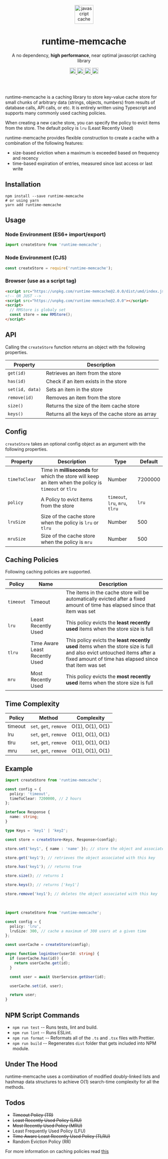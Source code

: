 <p align="center">
   <a href="https://github.com/tusharf5/runtime-memcache"><img src="http://randojs.com/images/shapeShifterGray.gif" alt="javascript cache" height="60"/></a>
</p>

<h1 align="center">runtime-memcache</h1>

<p align="center">A no dependency, <b>high performance</b>, near optimal javascript caching library</p>

<p align="center">
	<a href="https://github.com/tusharf5/runtime-memcache">
     <img src="https://img.shields.io/npm/l/runtime-memcache" height="20"/>
  </a>
	<a href="https://github.com/tusharf5/runtime-memcache">
     <img src="https://img.shields.io/npm/v/runtime-memcache" height="20"/>
  </a>
	<a href="https://github.com/tusharf5/runtime-memcache">
     <img src="https://img.shields.io/npm/dt/runtime-memcache" height="20"/>
  </a>
	<a href="https://github.com/tusharf5/runtime-memcache">
     <img src="https://img.shields.io/bundlephobia/minzip/runtime-memcache" height="20"/>
  </a>
</p><br/><br/>

runtime-memcache is a caching library to store key-value cache store for small chunks of arbitrary data (strings, objects, numbers) from results of database calls, API calls, or etc. It is entirely written using Typescript and supports many commonly used caching policies.

When creating a new cache store, you can specify the policy to evict items from the store. The default policy is `lru` (Least Recently Used)

runtime-memcache provides flexible construction to create a cache with a combination of the following features:

- size-based eviction when a maximum is exceeded based on frequency and recency
- time-based expiration of entries, measured since last access or last write

## Installation

```shell
npm install --save runtime-memcache
# or using yarn
yarn add runtime-memcache
```

## Usage

### Node Environment (ES6+ import/export)

```javascript
import createStore from 'runtime-memcache';
```

### Node Environment (CJS)

```javascript
const createStore = require('runtime-memcache');
```

### Browser (use as a script tag)

```html
<script src="https://unpkg.com/runtime-memcache@2.0.0/dist/umd/index.js"></script>
<!-- OR JUST -->
<script src="https://unpkg.com/runtime-memcache@2.0.0"></script>
<script>
  // RMStore is globaly set
  const store = new RMStore();
</script>
```

## API

Calling the `createStore` function returns an object with the following properties.

| Property        | Description                                      |
| --------------- | ------------------------------------------------ |
| `get(id)`       | Retrieves an item from the store                 |
| `has(id)`       | Check if an item exists in the store             |
| `set(id, data)` | Sets an item in the store                        |
| `remove(id)`    | Removes an item from the store                   |
| `size()`        | Returns the size of the item cache store         |
| `keys()`        | Returns all the keys of the cache store as array |

## Config

`createStore` takes an optional config object as an argument with the following properties.

| Property      | Description                                                                                           | Type                            | Default |
| ------------- | ----------------------------------------------------------------------------------------------------- | ------------------------------- | ------- |
| `timeToClear` | Time in **milliseconds** for which the store will keep an item when the policy is `timeout` or `tlru` | Number                          | 7200000 |
| `policy`      | A Policy to evict items from the store                                                                | `timeout`, `lru`, `mru`, `tlru` | `lru`   |
| `lruSize`     | Size of the cache store when the policy is `lru` or `tlru`                                            | Number                          | 500     |
| `mruSize`     | Size of the cache store when the policy is `mru`                                                      | Number                          | 500     |

## Caching Policies

Following caching policies are supported.

| Policy    | Name                           | Description                                                                                                                                                                      |
| --------- | ------------------------------ | -------------------------------------------------------------------------------------------------------------------------------------------------------------------------------- |
| `timeout` | Timeout                        | The items in the cache store will be automatically evicted after a fixed amount of time has elapsed since that item was set                                                      |
| `lru`     | Least Recently Used            | This policy evicts the **least recently used** items when the store size is full                                                                                                 |
| `tlru`    | Time Aware Least Recently Used | This policy evicts the **least recently used** items when the store size is full and also evict untouched items after a fixed amount of time has elapsed since that item was set |
| `mru`     | Most Recently Used             | This policy evicts the **most recently used** items when the store size is full                                                                                                  |

## Time Complexity

| Policy  | Method                 | Complexity       |
| ------- | ---------------------- | ---------------- |
| timeout | `set`, `get`, `remove` | O(1), O(1), O(1) |
| lru     | `set`, `get`, `remove` | O(1), O(1), O(1) |
| tlru    | `set`, `get`, `remove` | O(1), O(1), O(1) |
| mru     | `set`, `get`, `remove` | O(1), O(1), O(1) |

## Example

```typescript
import createStore from 'runtime-memcache';

const config = {
  policy: 'timeout',
  timeToClear: 7200000, // 2 hours
};

interface Response {
  name: string;
}

type Keys = 'key1' | 'key2';

const store = createStore<Keys, Response>(config);

store.set('key1', { name : 'name' }); // store the object and associate it with the provided key

store.get('key1'); // retrieves the object associated with this key

store.has('key1'); // returns true

store.size(); // returns 1

store.keys(); // returns ['key1']

store.remove('key1'); // deletes the object associated with this key
```

</br>

```typescript
import createStore from 'runtime-memcache';

const config = {
  policy: 'lru',
  lruSize: 300, // cache a maximum of 300 users at a given time
};

const userCache = createStore(config);

async function loginUser(userId: string) {
  if (userCache.has(id)) {
    return userCache.get(id);
  }

  const user = await UserService.getUser(id);

  userCache.set(id, user);

  return user;
}
```

## NPM Script Commands

- `npm run test` -- Runs tests, lint and build.
- `npm run lint` -- Runs ESLint.
- `npm run format` -- Reformats all of the `.ts` and `.tsx` files with Prettier.
- `npm run build` -- Regenerates `dist` folder that gets included into NPM module.

## Under The Hood

runtime-memcache uses a combination of modified doubly-linked lists and hashmap data structures to achieve O(1) search-time complexity for all the methods.

## Todos

- <s>Timeout Policy (TR)</s>
- <s>Least Recently Used Policy (LRU)</s>
- <s>Most Recently Used Policy (MRU)</s>
- Least Frequently Used Policy (LFU)
- <s>Time Aware Least Recently Used Policy (TLRU)</s>
- Random Eviction Policy (RR)

For more information on caching policies read [this](https://en.wikipedia.org/wiki/Cache_replacement_policies#LRU)
